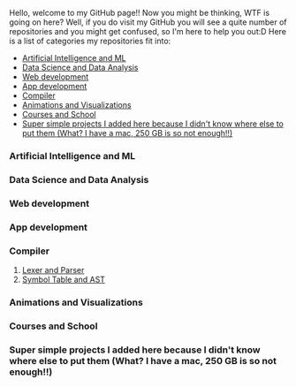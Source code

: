 Hello, welcome to my GitHub page!! Now you might be thinking, WTF is going on here? Well, if you do visit my GitHub you will see a quite number of repositories and you might get confused, so I'm here to help you out:D
Here is a list of categories my repositories fit into:
* [Artificial Intelligence and ML](#ai)
* [Data Science and Data Analysis](#ds)
* [Web development](#web)
* [App development](#app)
* [Compiler](#compiler)
* [Animations and Visualizations](#animation)
* [Courses and School](#course)
* [Super simple projects I added here because I didn't know where else to put them (What? I have a mac, 250 GB is so not enough!!)](#simple)

<h3 id="ai">Artificial Intelligence and ML</h3>
<h3 id="ds">Data Science and Data Analysis</h3>
<h3 id="web">Web development</h3>
<h3 id="app">App development</h3>
<h3 id="compiler">Compiler</h3>
<ol>
  <li><a href="https://github.com/nazaninsbr/Lexer-and-Parser">Lexer and Parser</a></li>
  <li><a href="https://github.com/nazaninsbr/Symbol-Table-and-AST">Symbol Table and AST</a></li>
</ol>
<h3 id="animation">Animations and Visualizations</h3>
<h3 id="course">Courses and School</h3>
<h3 id="simple">Super simple projects I added here because I didn't know where else to put them (What? I have a mac, 250 GB is so not enough!!)</h3>
